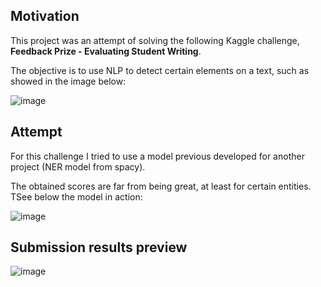 ## Motivation

This project was an attempt of solving the following Kaggle challenge, **Feedback Prize - Evaluating Student Writing**.

The objective is to use NLP to detect certain elements on a text, such as showed in the image below:

![image](https://user-images.githubusercontent.com/62621924/149427144-934f9f75-7b11-493d-9ba5-ae4568836949.png)

## Attempt

For this challenge I tried to use a model previous developed for another project (NER model from spacy).

The obtained scores are far from being great, at least for certain entities. TSee below the model in action:

![image](https://user-images.githubusercontent.com/62621924/149428753-a3811054-728f-4364-a4e9-640df8f38824.png)

## Submission results preview

![image](https://user-images.githubusercontent.com/62621924/149428579-6f064eb6-1786-45fd-aa6f-f2781c0f163d.png)



